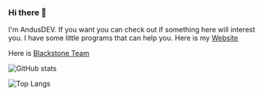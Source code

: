 ### Hi there 👋
I'm AndusDEV. If you want you can check out if something here will interest you. I have some little programs that can help you.
Here is my [Website](https://andusdev.github.io)

Here is [Blackstone Team](https://github.com/Blackstone-Team)

![GitHub stats](https://github-readme-stats.vercel.app/api?username=AndusDEV&bg_color=30,e96443,904e95&title_color=fff&text_color=fff)

![Top Langs](https://github-readme-stats.vercel.app/api/top-langs/?username=AndusDEV&layout=compact&bg_color=30,e96443,904e95&title_color=fff&text_color=fff)
